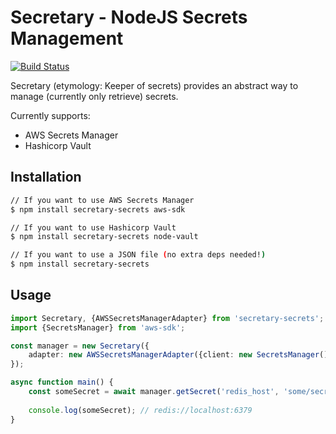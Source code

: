 # Secretary - NodeJS Secrets Management 
[![Build Status](https://travis-ci.org/aequasi/secretary.svg?branch=master)](https://travis-ci.org/aequasi/secretary)

Secretary (etymology: Keeper of secrets) provides an abstract way to manage (currently only retrieve) secrets.

Currently supports:

* AWS Secrets Manager
* Hashicorp Vault


## Installation 

```bash
// If you want to use AWS Secrets Manager
$ npm install secretary-secrets aws-sdk

// If you want to use Hashicorp Vault
$ npm install secretary-secrets node-vault

// If you want to use a JSON file (no extra deps needed!)
$ npm install secretary-secrets
```

## Usage

```typescript
import Secretary, {AWSSecretsManagerAdapter} from 'secretary-secrets';
import {SecretsManager} from 'aws-sdk';

const manager = new Secretary({
    adapter: new AWSSecretsManagerAdapter({client: new SecretsManager()})
});

async function main() {
    const someSecret = await manager.getSecret('redis_host', 'some/secret/path');
    
    console.log(someSecret); // redis://localhost:6379
}
```
